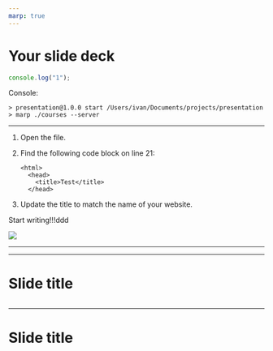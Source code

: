 ```yaml
---
marp: true
---
```


# Your slide deck

<!---
your comment goes here
and here
-->

```ts
console.log("1");
```

Console:

```properties
> presentation@1.0.0 start /Users/ivan/Documents/projects/presentation
> marp ./courses --server
```

---

1.  Open the file.
2.  Find the following code block on line 21:

        <html>
          <head>
            <title>Test</title>
          </head>

3.  Update the title to match the name of your website.

Start writing!!!ddd

![](schemes/some.drawio)

---

---

# Slide title

```js

```

---

# Slide title

```js

```
